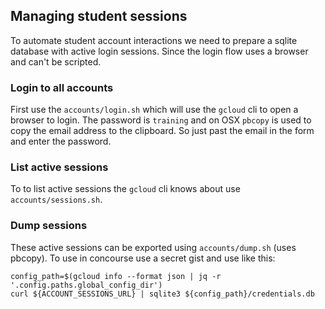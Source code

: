 ## Managing student sessions
To automate student account interactions we need to prepare a sqlite database with active login sessions.
Since the login flow uses a browser and can't be scripted.

### Login to all accounts
First use the `accounts/login.sh` which will use the `gcloud` cli to open a browser to login.
The password is `training` and on OSX `pbcopy` is used to copy the email address to the clipboard.
So just past the email in the form and enter the password.

### List active sessions
To to list active sessions the `gcloud` cli knows about use `accounts/sessions.sh`.

### Dump sessions
These active sessions can be exported using `accounts/dump.sh` (uses pbcopy).
To use in concourse use a secret gist and use like this:
```
config_path=$(gcloud info --format json | jq -r '.config.paths.global_config_dir')
curl ${ACCOUNT_SESSIONS_URL} | sqlite3 ${config_path}/credentials.db
```
